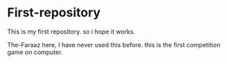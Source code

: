 # First-repository
This is my first repository. so i hope it works.

The-Faraaz here, I have never used this before.
this is the first competition game on computer.
